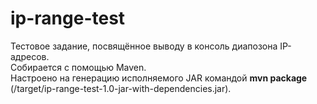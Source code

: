 # ip-range-test
Тестовое задание, посвящённое выводу в консоль диапозона IP-адресов.  
Собирается с помощью Maven.  
Настроено на генерацию исполняемого JAR командой **mvn package** (/target/ip-range-test-1.0-jar-with-dependencies.jar).
